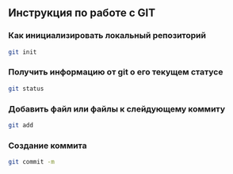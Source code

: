 ## Инструкция по работе с GIT

### Как инициализировать локальный репозиторий

```sh
git init
```

### Получить информацию от git о его текущем статусе

```sh
git status
```

### Добавить файл или файлы к слейдующему коммиту

```sh
git add
```

### Создание коммита

```sh
git commit -m
```
